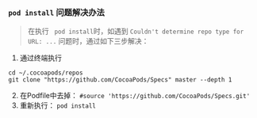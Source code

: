 ### `pod install` 问题解决办法
> 在执行 ` pod install`时，如遇到 `Couldn't determine repo type for URL: ...` 问题时，通过如下三步解决：
1. 通过终端执行
```
cd ~/.cocoapods/repos
git clone "https://github.com/CocoaPods/Specs" master --depth 1
```
2. 在Podfile中去掉：
      ` #source 'https://github.com/CocoaPods/Specs.git' `
3. 重新执行： ` pod install `
